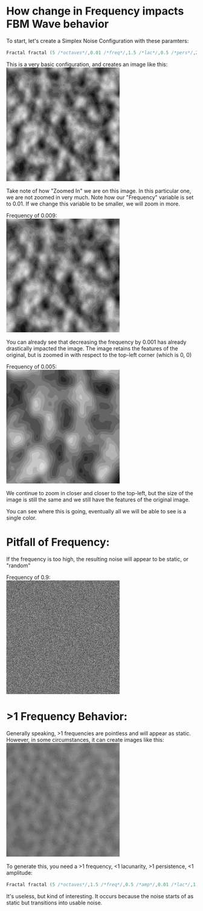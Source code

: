 # How change in Frequency impacts FBM Wave behavior

To start, let's create a Simplex Noise Configuration with these paramters:

```cpp
Fractal fractal (5 /*octaves*/,0.01 /*freq*/,1.5 /*lac*/,0.5 /*pers*/,255.0 /*max*/,0.0 /*min*/);
```

This is a very basic configuration, and creates an image like this:\
<img src="https://github.com/RylanYancey/DomainWarpingBehavior/blob/main/images/Screenshot_20220627_132919.png" width="300" height="300">

Take note of how "Zoomed In" we are on this image. In this particular one, we are not zoomed in very much. Note how our "Frequency" variable is set to 0.01. If we change this variable to be smaller, we will zoom in more. 

Frequency of 0.009:\
<img src="https://github.com/RylanYancey/DomainWarpingBehavior/blob/main/images/freq0.09.png" width="300" height="300">

You can already see that decreasing the frequency by 0.001 has already drastically impacted the image. The image retains the features of the original, but is zoomed in with respect to the top-left corner (which is 0, 0)

Frequency of 0.005:\
<img src="https://github.com/RylanYancey/DomainWarpingBehavior/blob/main/images/0.005Freq.png" width="300" height="300">

We continue to zoom in closer and closer to the top-left, but the size of the image is still the same and we still have the features of the original image. 

You can see where this is going, eventually all we will be able to see is a single color. 

# Pitfall of Frequency:

If the frequency is too high, the resulting noise will appear to be static, or "random"

Frequency of 0.9:\
<img src="https://github.com/RylanYancey/DomainWarpingBehavior/blob/main/images/frequency0.9.png" width="300" height="300">

# >1 Frequency Behavior:

Generally speaking, >1 frequencies are pointless and will appear as static. However, in some circumstances, it can create images like this:\
<img src="https://github.com/RylanYancey/DomainWarpingBehavior/blob/main/images/positive%20freq.png" width="300" height="300">

To generate this, you need a >1 frequency, <1 lacunarity, >1 persistence, <1 amplitude:

```cpp
Fractal fractal (5 /*octaves*/,1.5 /*freq*/,0.5 /*amp*/,0.01 /*lac*/,1.5 /*pers*/,255.0 /*max*/,0.0 /*min*/);
```

It's useless, but kind of interesting. It occurs because the noise starts of as static but transitions into usable noise. 
